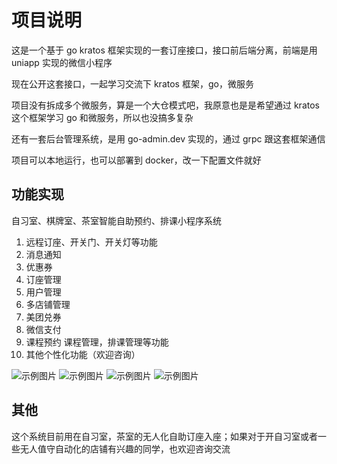 # 项目说明

这是一个基于 go kratos 框架实现的一套订座接口，接口前后端分离，前端是用 uniapp 实现的微信小程序

现在公开这套接口，一起学习交流下 kratos 框架，go，微服务

项目没有拆成多个微服务，算是一个大仓模式吧，我原意也是是希望通过 kratos 这个框架学习 go 和微服务，所以也没搞多复杂

还有一套后台管理系统，是用 go-admin.dev 实现的，通过 grpc 跟这套框架通信

项目可以本地运行，也可以部署到 docker，改一下配置文件就好

## 功能实现

自习室、棋牌室、茶室智能自助预约、排课小程序系统

1. 远程订座、开关门、开关灯等功能
2. 消息通知
3. 优惠券
4. 订座管理
5. 用户管理
6. 多店铺管理
7. 美团兑券
8. 微信支付
9. 课程预约 课程管理，排课管理等功能
10. 其他个性化功能（欢迎咨询）

![示例图片](https://www.fish-study.com/static/1451712848164_.pic.jpg)
![示例图片](https://www.fish-study.com/static/1431712848163_.pic.jpeg)
![示例图片](https://www.fish-study.com/static/1441712848164_.pic.jpg)
![示例图片](https://www.fish-study.com/static/1713003387612.png)

## 其他

这个系统目前用在自习室，茶室的无人化自助订座入座；如果对于开自习室或者一些无人值守自动化的店铺有兴趣的同学，也欢迎咨询交流
